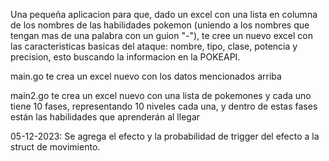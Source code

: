 Una pequeña aplicacion para que, dado un excel con una lista en columna de los nombres de las habilidades pokemon (uniendo a los nombres que tengan mas de una palabra con un guion "-"), te cree un nuevo excel con las caracteristicas basicas del ataque: nombre, tipo, clase, potencia y precision, esto buscando la informacion en la POKEAPI.

main.go te crea un excel nuevo con los datos mencionados arriba

main2.go te crea un excel nuevo con una lista de pokemones y cada uno tiene 10 fases, representando 10 niveles cada una, y dentro de estas fases están las habilidades que aprenderán al llegar



05-12-2023: Se agrega el efecto y la probabilidad de trigger del efecto a la struct de movimiento.

